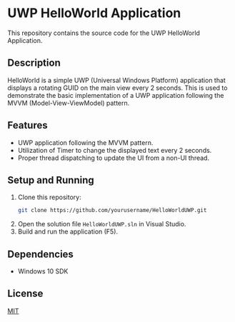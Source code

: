 # UWP HelloWorld Application

This repository contains the source code for the UWP HelloWorld Application.

## Description

HelloWorld is a simple UWP (Universal Windows Platform) application that displays a rotating GUID on the main view every 2 seconds. This is used to demonstrate the basic implementation of a UWP application following the MVVM (Model-View-ViewModel) pattern.

## Features

* UWP application following the MVVM pattern.
* Utilization of Timer to change the displayed text every 2 seconds.
* Proper thread dispatching to update the UI from a non-UI thread.

## Setup and Running

1. Clone this repository:
    ```bash
    git clone https://github.com/yourusername/HelloWorldUWP.git
    ```
2. Open the solution file `HelloWorldUWP.sln` in Visual Studio.
3. Build and run the application (F5).

## Dependencies

* Windows 10 SDK

## License

[MIT](https://choosealicense.com/licenses/mit/)
